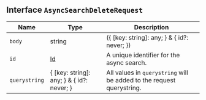 ## Interface `AsyncSearchDeleteRequest`

| Name | Type | Description |
| - | - | - |
| `body` | string | ({ [key: string]: any; } & { id?: never; }) | All values in `body` will be added to the request body. |
| `id` | [Id](./Id.md) | A unique identifier for the async search. |
| `querystring` | { [key: string]: any; } & { id?: never; } | All values in `querystring` will be added to the request querystring. |

